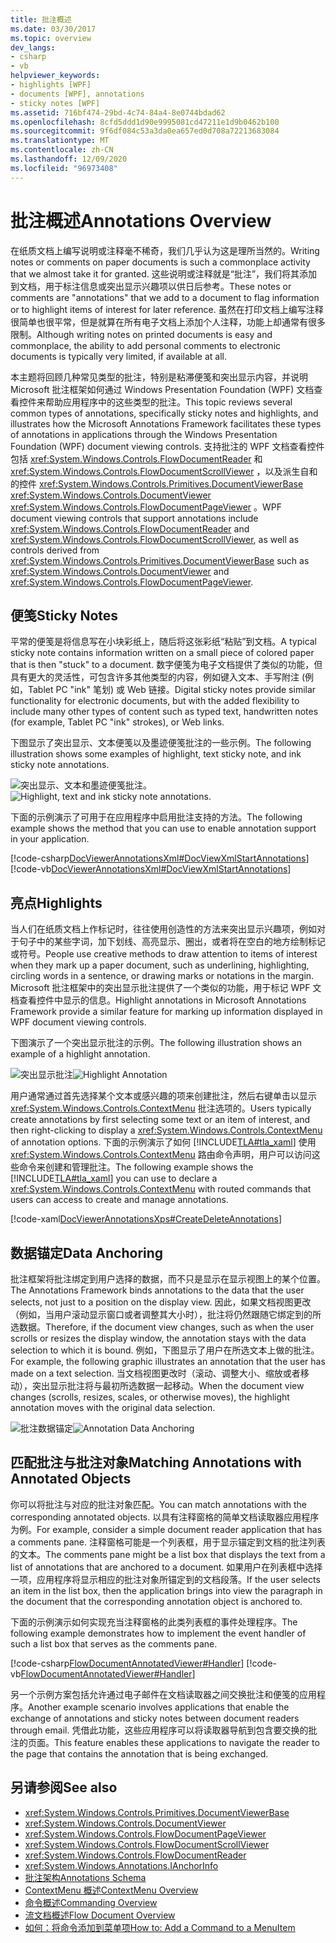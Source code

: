 ```yaml
---
title: 批注概述
ms.date: 03/30/2017
ms.topic: overview
dev_langs:
- csharp
- vb
helpviewer_keywords:
- highlights [WPF]
- documents [WPF], annotations
- sticky notes [WPF]
ms.assetid: 716bf474-29bd-4c74-84a4-8e0744bdad62
ms.openlocfilehash: 8cfd5ddd1d90e9995081cd47211e1d9b0462b100
ms.sourcegitcommit: 9f6df084c53a3da0ea657ed0d708a72213683084
ms.translationtype: MT
ms.contentlocale: zh-CN
ms.lasthandoff: 12/09/2020
ms.locfileid: "96973408"
---
```

# <a name="annotations-overview"></a><span data-ttu-id="b5a78-102">批注概述</span><span class="sxs-lookup"><span data-stu-id="b5a78-102">Annotations Overview</span></span>

<span data-ttu-id="b5a78-103">在纸质文档上编写说明或注释毫不稀奇，我们几乎认为这是理所当然的。</span><span class="sxs-lookup"><span data-stu-id="b5a78-103">Writing notes or comments on paper documents is such a commonplace activity that we almost take it for granted.</span></span> <span data-ttu-id="b5a78-104">这些说明或注释就是“批注”，我们将其添加到文档，用于标注信息或突出显示兴趣项以供日后参考。</span><span class="sxs-lookup"><span data-stu-id="b5a78-104">These notes or comments are "annotations" that we add to a document to flag information or to highlight items of interest for later reference.</span></span> <span data-ttu-id="b5a78-105">虽然在打印文档上编写注释很简单也很平常，但是就算在所有电子文档上添加个人注释，功能上却通常有很多限制。</span><span class="sxs-lookup"><span data-stu-id="b5a78-105">Although writing notes on printed documents is easy and commonplace, the ability to add personal comments to electronic documents is typically very limited, if available at all.</span></span>  
  
 <span data-ttu-id="b5a78-106">本主题将回顾几种常见类型的批注，特别是粘滞便笺和突出显示内容，并说明 Microsoft 批注框架如何通过 Windows Presentation Foundation (WPF) 文档查看控件来帮助应用程序中的这些类型的批注。</span><span class="sxs-lookup"><span data-stu-id="b5a78-106">This topic reviews several common types of annotations, specifically sticky notes and highlights, and illustrates how the Microsoft Annotations Framework facilitates these types of annotations in applications through the Windows Presentation Foundation (WPF) document viewing controls.</span></span>  <span data-ttu-id="b5a78-107">支持批注的 WPF 文档查看控件包括 <xref:System.Windows.Controls.FlowDocumentReader> 和 <xref:System.Windows.Controls.FlowDocumentScrollViewer> ，以及派生自和的控件 <xref:System.Windows.Controls.Primitives.DocumentViewerBase> <xref:System.Windows.Controls.DocumentViewer> <xref:System.Windows.Controls.FlowDocumentPageViewer> 。</span><span class="sxs-lookup"><span data-stu-id="b5a78-107">WPF document viewing controls that support annotations include <xref:System.Windows.Controls.FlowDocumentReader> and <xref:System.Windows.Controls.FlowDocumentScrollViewer>, as well as controls derived from <xref:System.Windows.Controls.Primitives.DocumentViewerBase> such as <xref:System.Windows.Controls.DocumentViewer> and <xref:System.Windows.Controls.FlowDocumentPageViewer>.</span></span>  

<a name="caf1_type_stickynotes"></a>

## <a name="sticky-notes"></a><span data-ttu-id="b5a78-108">便笺</span><span class="sxs-lookup"><span data-stu-id="b5a78-108">Sticky Notes</span></span>  

 <span data-ttu-id="b5a78-109">平常的便笺是将信息写在小块彩纸上，随后将这张彩纸“粘贴”到文档。</span><span class="sxs-lookup"><span data-stu-id="b5a78-109">A typical sticky note contains information written on a small piece of colored paper that is then "stuck" to a document.</span></span> <span data-ttu-id="b5a78-110">数字便笺为电子文档提供了类似的功能，但具有更大的灵活性，可包含许多其他类型的内容，例如键入文本、手写附注 (例如，Tablet PC "ink" 笔划) 或 Web 链接。</span><span class="sxs-lookup"><span data-stu-id="b5a78-110">Digital sticky notes provide similar functionality for electronic documents, but with the added flexibility to include many other types of content such as typed text, handwritten notes (for example, Tablet PC "ink" strokes), or Web links.</span></span>  
  
 <span data-ttu-id="b5a78-111">下图显示了突出显示、文本便笺以及墨迹便笺批注的一些示例。</span><span class="sxs-lookup"><span data-stu-id="b5a78-111">The following illustration shows some examples of highlight, text sticky note, and ink sticky note annotations.</span></span>  
  
 <span data-ttu-id="b5a78-112">![突出显示、文本和墨迹便笺批注。](./media/caf-stickynote.jpg "CAF_StickyNote")</span><span class="sxs-lookup"><span data-stu-id="b5a78-112">![Highlight, text and ink sticky note annotations.](./media/caf-stickynote.jpg "CAF_StickyNote")</span></span>  
  
 <span data-ttu-id="b5a78-113">下面的示例演示了可用于在应用程序中启用批注支持的方法。</span><span class="sxs-lookup"><span data-stu-id="b5a78-113">The following example shows the method that you can use to enable annotation support in your application.</span></span>  
  
 [!code-csharp[DocViewerAnnotationsXml#DocViewXmlStartAnnotations](~/samples/snippets/csharp/VS_Snippets_Wpf/DocViewerAnnotationsXml/CSharp/Window1.xaml.cs#docviewxmlstartannotations)]
 [!code-vb[DocViewerAnnotationsXml#DocViewXmlStartAnnotations](~/samples/snippets/visualbasic/VS_Snippets_Wpf/DocViewerAnnotationsXml/visualbasic/window1.xaml.vb#docviewxmlstartannotations)]  
  
<a name="caf1_type_callouts"></a>

## <a name="highlights"></a><span data-ttu-id="b5a78-114">亮点</span><span class="sxs-lookup"><span data-stu-id="b5a78-114">Highlights</span></span>  

 <span data-ttu-id="b5a78-115">当人们在纸质文档上作标记时，往往使用创造性的方法来突出显示兴趣项，例如对于句子中的某些字词，加下划线、高亮显示、圈出，或者将在空白的地方绘制标记或符号。</span><span class="sxs-lookup"><span data-stu-id="b5a78-115">People use creative methods to draw attention to items of interest when they mark up a paper document, such as underlining, highlighting, circling words in a sentence, or drawing marks or notations in the margin.</span></span>  <span data-ttu-id="b5a78-116">Microsoft 批注框架中的突出显示批注提供了一个类似的功能，用于标记 WPF 文档查看控件中显示的信息。</span><span class="sxs-lookup"><span data-stu-id="b5a78-116">Highlight annotations in Microsoft Annotations Framework provide a similar feature for marking up information displayed in WPF document viewing controls.</span></span>  
  
 <span data-ttu-id="b5a78-117">下图演示了一个突出显示批注的示例。</span><span class="sxs-lookup"><span data-stu-id="b5a78-117">The following illustration shows an example of a highlight annotation.</span></span>  
  
 <span data-ttu-id="b5a78-118">![突出显示批注](./media/caf-callouts.png "CAF_Callouts")</span><span class="sxs-lookup"><span data-stu-id="b5a78-118">![Highlight Annotation](./media/caf-callouts.png "CAF_Callouts")</span></span>  
  
 <span data-ttu-id="b5a78-119">用户通常通过首先选择某个文本或感兴趣的项来创建批注，然后右键单击以显示 <xref:System.Windows.Controls.ContextMenu> 批注选项的。</span><span class="sxs-lookup"><span data-stu-id="b5a78-119">Users typically create annotations by first selecting some text or an item of interest, and then right-clicking to display a <xref:System.Windows.Controls.ContextMenu> of annotation options.</span></span>  <span data-ttu-id="b5a78-120">下面的示例演示了如何 [!INCLUDE[TLA#tla_xaml](../../../includes/tlasharptla-xaml-md.md)] 使用 <xref:System.Windows.Controls.ContextMenu> 路由命令声明，用户可以访问这些命令来创建和管理批注。</span><span class="sxs-lookup"><span data-stu-id="b5a78-120">The following example shows the [!INCLUDE[TLA#tla_xaml](../../../includes/tlasharptla-xaml-md.md)] you can use to declare a <xref:System.Windows.Controls.ContextMenu> with routed commands that users can access to create and manage annotations.</span></span>  
  
 [!code-xaml[DocViewerAnnotationsXps#CreateDeleteAnnotations](~/samples/snippets/csharp/VS_Snippets_Wpf/DocViewerAnnotationsXps/CSharp/Window1.xaml#createdeleteannotations)]  
  
<a name="caf1_framework_data_anchoring"></a>

## <a name="data-anchoring"></a><span data-ttu-id="b5a78-121">数据锚定</span><span class="sxs-lookup"><span data-stu-id="b5a78-121">Data Anchoring</span></span>  

 <span data-ttu-id="b5a78-122">批注框架将批注绑定到用户选择的数据，而不只是显示在显示视图上的某个位置。</span><span class="sxs-lookup"><span data-stu-id="b5a78-122">The Annotations Framework binds annotations to the data that the user selects, not just to a position on the display view.</span></span> <span data-ttu-id="b5a78-123">因此，如果文档视图更改（例如，当用户滚动显示窗口或者调整其大小时），批注将仍然跟随它绑定到的所选数据。</span><span class="sxs-lookup"><span data-stu-id="b5a78-123">Therefore, if the document view changes, such as when the user scrolls or resizes the display window, the annotation stays with the data selection to which it is bound.</span></span> <span data-ttu-id="b5a78-124">例如，下图显示了用户在所选文本上做的批注。</span><span class="sxs-lookup"><span data-stu-id="b5a78-124">For example, the following graphic illustrates an annotation that the user has made on a text selection.</span></span> <span data-ttu-id="b5a78-125">当文档视图更改时（滚动、调整大小、缩放或者移动），突出显示批注将与最初所选数据一起移动。</span><span class="sxs-lookup"><span data-stu-id="b5a78-125">When the document view changes (scrolls, resizes, scales, or otherwise moves), the highlight annotation moves with the original data selection.</span></span>  
  
 <span data-ttu-id="b5a78-126">![批注数据锚定](./media/caf-dataanchoring.png "CAF_DataAnchoring")</span><span class="sxs-lookup"><span data-stu-id="b5a78-126">![Annotation Data Anchoring](./media/caf-dataanchoring.png "CAF_DataAnchoring")</span></span>  
  
<a name="matching_annotations_with_annotated_objects"></a>

## <a name="matching-annotations-with-annotated-objects"></a><span data-ttu-id="b5a78-127">匹配批注与批注对象</span><span class="sxs-lookup"><span data-stu-id="b5a78-127">Matching Annotations with Annotated Objects</span></span>  

 <span data-ttu-id="b5a78-128">你可以将批注与对应的批注对象匹配。</span><span class="sxs-lookup"><span data-stu-id="b5a78-128">You can match annotations with the corresponding annotated objects.</span></span> <span data-ttu-id="b5a78-129">以具有注释窗格的简单文档读取器应用程序为例。</span><span class="sxs-lookup"><span data-stu-id="b5a78-129">For example, consider a simple document reader application that has a comments pane.</span></span> <span data-ttu-id="b5a78-130">注释窗格可能是一个列表框，用于显示锚定到文档的批注列表的文本。</span><span class="sxs-lookup"><span data-stu-id="b5a78-130">The comments pane might be a list box that displays the text from a list of annotations that are anchored to a document.</span></span> <span data-ttu-id="b5a78-131">如果用户在列表框中选择一项，应用程序将显示相应的批注对象所锚定到的文档段落。</span><span class="sxs-lookup"><span data-stu-id="b5a78-131">If the user selects an item in the list box, then the application brings into view the paragraph in the document that the corresponding annotation object is anchored to.</span></span>  
  
 <span data-ttu-id="b5a78-132">下面的示例演示如何实现充当注释窗格的此类列表框的事件处理程序。</span><span class="sxs-lookup"><span data-stu-id="b5a78-132">The following example demonstrates how to implement the event handler of such a list box that serves as the comments pane.</span></span>  
  
 [!code-csharp[FlowDocumentAnnotatedViewer#Handler](~/samples/snippets/csharp/VS_Snippets_Wpf/FlowDocumentAnnotatedViewer/CSharp/Window1.xaml.cs#handler)]
 [!code-vb[FlowDocumentAnnotatedViewer#Handler](~/samples/snippets/visualbasic/VS_Snippets_Wpf/FlowDocumentAnnotatedViewer/visualbasic/window1.xaml.vb#handler)]  
  
 <span data-ttu-id="b5a78-133">另一个示例方案包括允许通过电子邮件在文档读取器之间交换批注和便笺的应用程序。</span><span class="sxs-lookup"><span data-stu-id="b5a78-133">Another example scenario involves applications that enable the exchange of annotations and sticky notes between document readers through email.</span></span> <span data-ttu-id="b5a78-134">凭借此功能，这些应用程序可以将读取器导航到包含要交换的批注的页面。</span><span class="sxs-lookup"><span data-stu-id="b5a78-134">This feature enables these applications to navigate the reader to the page that contains the annotation that is being exchanged.</span></span>  
  
## <a name="see-also"></a><span data-ttu-id="b5a78-135">另请参阅</span><span class="sxs-lookup"><span data-stu-id="b5a78-135">See also</span></span>

- <xref:System.Windows.Controls.Primitives.DocumentViewerBase>
- <xref:System.Windows.Controls.DocumentViewer>
- <xref:System.Windows.Controls.FlowDocumentPageViewer>
- <xref:System.Windows.Controls.FlowDocumentScrollViewer>
- <xref:System.Windows.Controls.FlowDocumentReader>
- <xref:System.Windows.Annotations.IAnchorInfo>
- [<span data-ttu-id="b5a78-136">批注架构</span><span class="sxs-lookup"><span data-stu-id="b5a78-136">Annotations Schema</span></span>](annotations-schema.md)
- [<span data-ttu-id="b5a78-137">ContextMenu 概述</span><span class="sxs-lookup"><span data-stu-id="b5a78-137">ContextMenu Overview</span></span>](../controls/contextmenu-overview.md)
- [<span data-ttu-id="b5a78-138">命令概述</span><span class="sxs-lookup"><span data-stu-id="b5a78-138">Commanding Overview</span></span>](commanding-overview.md)
- [<span data-ttu-id="b5a78-139">流文档概述</span><span class="sxs-lookup"><span data-stu-id="b5a78-139">Flow Document Overview</span></span>](flow-document-overview.md)
- <span data-ttu-id="b5a78-140">[如何：将命令添加到菜单项](/previous-versions/dotnet/netframework-3.5/ms741839(v=vs.90))</span><span class="sxs-lookup"><span data-stu-id="b5a78-140">[How to: Add a Command to a MenuItem](/previous-versions/dotnet/netframework-3.5/ms741839(v=vs.90))</span></span>
